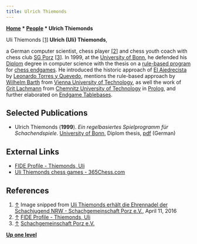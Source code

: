 ```yaml
---
title: Ulrich Thiemonds
---
```

**[Home](Home "Home") \* [People](People "People") \* Ulrich Thiemonds**



 [](File:UliThiemonds.jpg) Uli Thiemonds <a id="cite-note-1" href="#cite-ref-1">[1]</a> 
**Ulrich (Uli) Thiemonds**,  

a German computer scientist, chess player <a id="cite-note-2" href="#cite-ref-2">[2]</a> 
and chess youth coach with chess club [SG Porz](http://de.wikipedia.org/wiki/SG_Porz) <a id="cite-note-3" href="#cite-ref-3">[3]</a>.
In 1999, at the [University of Bonn](https://en.wikipedia.org/wiki/University_of_Bonn), 
he defended his [Diplom](https://en.wikipedia.org/wiki/Diplom) degree in computer science with the thesis on 
a [rule-based program](https://en.wikipedia.org/wiki/Rule-based_system) for [chess endgames](Endgame "Endgame"). 
He introduced the historic approach of [El Ajedrecista](El_Ajedrecista "El Ajedrecista") by [Leonardo Torres y Quevedo](Leonardo_Torres_y_Quevedo "Leonardo Torres y Quevedo"), 
mentions the rule-based approach by [Wilhelm Barth](Wilhelm_Barth "Wilhelm Barth") from [Vienna University of Technology](Vienna_University_of_Technology "Vienna University of Technology"), 
as well the work of [Grit Lachmann](Grit_Lachmann "Grit Lachmann") from [Chemnitz University of Technology](Chemnitz_University_of_Technology "Chemnitz University of Technology") in [Prolog](index.php?title=Prolog&action=edit&redlink=1 "Prolog (page does not exist)"), 
and further elaborated on [Endgame Tablebases](Endgame_Tablebases "Endgame Tablebases"). 



## Selected Publications


* Ulrich Thiemonds (**1999**). *Ein regelbasiertes Spielprogramm für Schachendspiele*. [University of Bonn](https://en.wikipedia.org/wiki/University_of_Bonn), Diplom thesis, [pdf](https://www.idb.uni-bonn.de/publications/da/da_thiemonds_1999.pdf) (German)


## External Links


* [FIDE Profile - Thiemonds, Uli](https://ratings.fide.com/profile/24681377)
* [Uli Thiemonds chess games - 365Chess.com](https://www.365chess.com/players/Uli_Thiemonds)


## References


1. <a id="cite-ref-1" href="#cite-note-1">↑</a> Image snipped from [Uli Thiemonds erhält die Ehrennadel der Schachjugend NRW - Schachgemeinschaft Porz e.V.](https://www.sg-porz.de/pages/posts/uli-thiemonds-erhaelt-die-ehrennadel-der-schachjugend-nrw-197.php), April 11, 2016
2. <a id="cite-ref-2" href="#cite-note-2">↑</a> [FIDE Profile - Thiemonds, Uli](https://ratings.fide.com/profile/24681377)
3. <a id="cite-ref-3" href="#cite-note-3">↑</a> [Schachgemeinschaft Porz e.V.](https://www.sg-porz.de/pages/ueber-uns/kontakt.php)

**[Up one level](People "People")**







 
